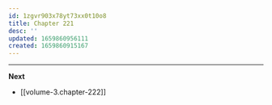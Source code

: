 ```yaml
---
id: 1zgvr903x78yt73xx0t10o8
title: Chapter 221
desc: ''
updated: 1659860956111
created: 1659860915167
---
```



____

**Next**
* [[volume-3.chapter-222]]